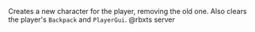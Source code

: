 Creates a new character for the player, removing the old one. Also clears the player's `Backpack` and `PlayerGui`.
@rbxts server